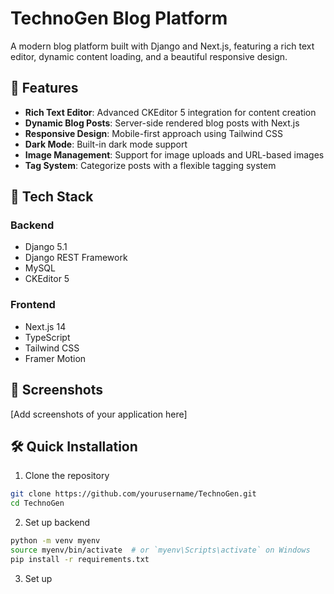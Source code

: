 # TechnoGen Blog Platform

A modern blog platform built with Django and Next.js, featuring a rich text editor, dynamic content loading, and a beautiful responsive design.

## 🌟 Features

- **Rich Text Editor**: Advanced CKEditor 5 integration for content creation
- **Dynamic Blog Posts**: Server-side rendered blog posts with Next.js
- **Responsive Design**: Mobile-first approach using Tailwind CSS
- **Dark Mode**: Built-in dark mode support
- **Image Management**: Support for image uploads and URL-based images
- **Tag System**: Categorize posts with a flexible tagging system

## 🚀 Tech Stack

### Backend
- Django 5.1
- Django REST Framework
- MySQL
- CKEditor 5

### Frontend
- Next.js 14
- TypeScript
- Tailwind CSS
- Framer Motion

## 📸 Screenshots

[Add screenshots of your application here]

## 🛠️ Quick Installation

1. Clone the repository
```bash
git clone https://github.com/yourusername/TechnoGen.git
cd TechnoGen
```

2. Set up backend
```bash
python -m venv myenv
source myenv/bin/activate  # or `myenv\Scripts\activate` on Windows
pip install -r requirements.txt
```

3. Set up
